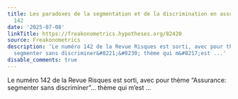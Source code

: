 ```yaml
---
title: Les paradoxes de la segmentation et de la discrimination en assurance, Risques
  142
date: '2025-07-08'
linkTitle: https://freakonometrics.hypotheses.org/82420
source: Freakonometrics
description: 'Le numéro 142 de la Revue Risques est sorti, avec pour thème &#8220;Assurance:
  segmenter sans discriminer&#8221;&#8230; thème qui m&#8217;est ...'
disable_comments: true
---
```

Le numéro 142 de la Revue Risques est sorti, avec pour thème &#8220;Assurance: segmenter sans discriminer&#8221;&#8230; thème qui m&#8217;est ...
